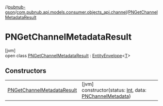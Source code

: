 //[pubnub-gson](../../../index.md)/[com.pubnub.api.models.consumer.objects_api.channel](../index.md)/[PNGetChannelMetadataResult](index.md)

# PNGetChannelMetadataResult

[jvm]\
open class [PNGetChannelMetadataResult](index.md) : [EntityEnvelope](../../com.pubnub.api.models.consumer.objects_api/-entity-envelope/index.md)&lt;[T](../../com.pubnub.api.models.consumer.objects_api/-entity-envelope/index.md)&gt;

## Constructors

| | |
|---|---|
| [PNGetChannelMetadataResult](-p-n-get-channel-metadata-result.md) | [jvm]<br>constructor(status: [Int](https://kotlinlang.org/api/latest/jvm/stdlib/kotlin/-int/index.html), data: [PNChannelMetadata](../-p-n-channel-metadata/index.md)) |
